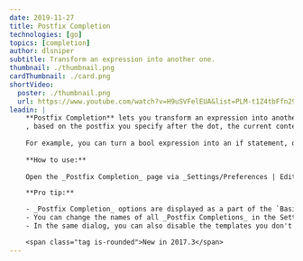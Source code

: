```yaml
---
date: 2019-11-27
title: Postfix Completion
technologies: [go]
topics: [completion]
author: dlsniper
subtitle: Transform an expression into another one.
thumbnail: ./thumbnail.png
cardThumbnail: ./card.png
shortVideo:
  poster: ./thumbnail.png
  url: https://www.youtube.com/watch?v=H9uSVFelEUA&list=PLM-t1Z4tbFfn291KlSOQE_ulCAyzXO3uA
leadin: |
    **Postfix Completion** lets you transform an expression into another one
    , based on the postfix you specify after the dot, the current context, and the expression type.
    
    For example, you can turn a bool expression into an if statement, or create a pointer to an expression. If anything goes not as planned, everything can be reverted via simple _Ctrl + Z on Windows/Linux_ or _⌘ + Z on macOS_.
    
    **How to use:**
    
    Open the _Postfix Completion_ page via _Settings/Preferences | Editor | General_ to see the complete list of supported templates.

    **Pro tip:**

    - _Postfix Completion_ options are displayed as a part of the `Basic Completion` suggestions list. Press _Ctrl + J on Windows/Linux_ or _⌘ + J on macOS_ to see a full list of the _Postfix Completion_ templates applicable in the current context.
    - You can change the names of all _Postfix Completions_ in the Settings/Preferences dialog.
    - In the same dialog, you can also disable the templates you don't need, or even turn off _Postfix Completion_ completely.

    <span class="tag is-rounded">New in 2017.3</span>
---
```

